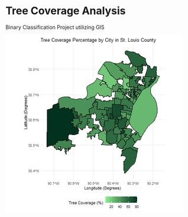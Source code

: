 # Tree Coverage Analysis
Binary Classification Project utilizing GIS

![](/exploratory_data_analysis/visualizations/st_louis_tree_coverage_map.png)
